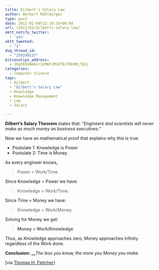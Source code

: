 ```yaml
---
title: Dilbert’s Salary Law
author: Herbert Mühlburger
type: post
date: 2011-01-09T13:19:33+00:00
url: /2011/01/dilberts-salary-law/
aktt_notify_twitter:
  - 'yes'
aktt_tweeted:
  - "1"
dsq_thread_id:
  - "250199237"
bitcointips_address:
  - 1Kg565GNmAsr1kMmFiMikT6iT6hdKjfpSj
categories:
  - Computer Science
tags:
  - Dilbert
  - "Dilbert's Salary Law"
  - Knowledge
  - Knowledge Management
  - Law
  - Salary

---
```

**Dilbert&#8217;s Salary Theorem** states that: &#8220;_Engineers and scientists will never make as much money as business executives._&#8220;

Now we have an mathematical proof that explains why this is true:

  * Postulate 1: Knowledge is Power
  * Postulate 2: Time is Money

As every engineer knows,

> Power = Work/Time

Since Knowledge = Power we have:

> Knowledge = Work/Time.

Since Time = Money we have:

> Knowledge = Work/Money.

Solving for Money we get:

> **Money = Work/Knowledge** 

Thus, as Knowledge approaches zero, Money approaches infinity regardless of the Work done.

**Conclusion:  __**_The less you know, the more you Money you make._

[via <a title="Thomas H. Fletcher" href="http://www.et.byu.edu/~tom/jokes/Dilberts_Salary_Law.html" target="_blank">Thomas H. Fletcher</a>]